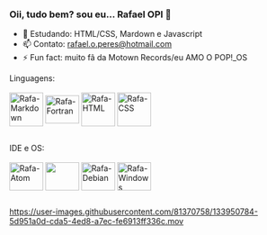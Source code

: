 ### Oii, tudo bem? sou eu... Rafael OPI 👋

- 🌱 Estudando: HTML/CSS, Mardown e Javascript 
- 📫 Contato: rafael.o.peres@hotmail.com
- ⚡ Fun fact: muito fã da Motown Records/eu AMO O POP!_OS
</div>
Linguagens:
<div style="display: inline_block"><br>
  <img align="center" alt="Rafa-Markdown" heigth="50" width="60" src="https://cdn.jsdelivr.net/gh/devicons/devicon/icons/markdown/markdown-original.svg">
  <img align="center" alt="Rafa-Fortran" height="50" width="60" src="https://upload.wikimedia.org/wikipedia/commons/b/b8/Fortran_logo.svg"> 
  <img align="center" alt="Rafa-HTML" height="60" width"70" src="https://cdn.jsdelivr.net/gh/devicons/devicon/icons/html5/html5-original-wordmark.svg">
  <img align="center" alt="Rafa-CSS" heigt="50" width="60" src="https://cdn.jsdelivr.net/gh/devicons/devicon/icons/css3/css3-original-wordmark.svg">
</div>
  
  ##
</div>
IDE e OS:
<div style="display: inline_block"><br>
  <img align="center" alt="Rafa-Atom" height="50" width="60" src="https://cdn.jsdelivr.net/gh/devicons/devicon/icons/atom/atom-original.svg">
  <img align="center" alt"Rafa-Visual" height="50" width="60" src="https://cdn.jsdelivr.net/gh/devicons/devicon/icons/vscode/vscode-original.svg">
  <img align="center" alt="Rafa-Debian" height="50" width="60" src="https://cdn.jsdelivr.net/gh/devicons/devicon/icons/debian/debian-original-wordmark.svg">
  <img align="center" alt="Rafa-Windows" height="50" width="60" src="https://cdn.jsdelivr.net/gh/devicons/devicon/icons/windows8/windows8-original.svg">
  </div>
  
  ##

https://user-images.githubusercontent.com/81370758/133950784-5d951a0d-cda5-4ed8-a7ec-fe6913ff336c.mov

